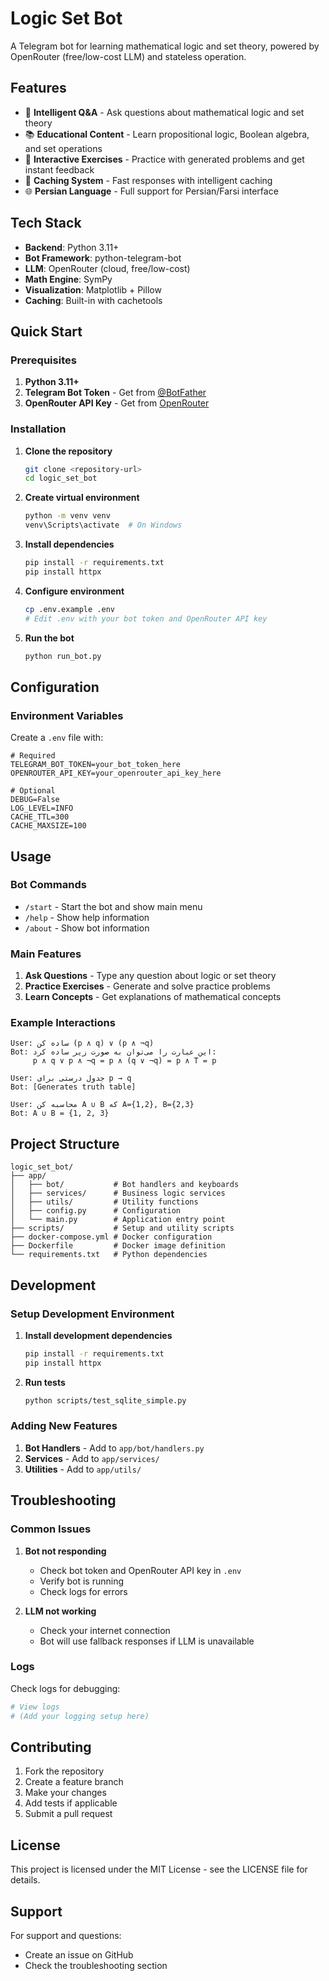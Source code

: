 # Logic Set Bot

A Telegram bot for learning mathematical logic and set theory, powered by OpenRouter (free/low-cost LLM) and stateless operation.

## Features

- 🤖 **Intelligent Q&A** - Ask questions about mathematical logic and set theory
- 📚 **Educational Content** - Learn propositional logic, Boolean algebra, and set operations
- 🎯 **Interactive Exercises** - Practice with generated problems and get instant feedback
- 🔄 **Caching System** - Fast responses with intelligent caching
- 🌐 **Persian Language** - Full support for Persian/Farsi interface

## Tech Stack

- **Backend**: Python 3.11+
- **Bot Framework**: python-telegram-bot
- **LLM**: OpenRouter (cloud, free/low-cost)
- **Math Engine**: SymPy
- **Visualization**: Matplotlib + Pillow
- **Caching**: Built-in with cachetools

## Quick Start

### Prerequisites

1. **Python 3.11+**
2. **Telegram Bot Token** - Get from [@BotFather](https://t.me/botfather)
3. **OpenRouter API Key** - Get from [OpenRouter](https://openrouter.ai/)

### Installation

1. **Clone the repository**
   ```bash
   git clone <repository-url>
   cd logic_set_bot
   ```

2. **Create virtual environment**
   ```bash
   python -m venv venv
   venv\Scripts\activate  # On Windows
   ```

3. **Install dependencies**
   ```bash
   pip install -r requirements.txt
   pip install httpx
   ```

4. **Configure environment**
   ```bash
   cp .env.example .env
   # Edit .env with your bot token and OpenRouter API key
   ```

5. **Run the bot**
   ```bash
   python run_bot.py
   ```

## Configuration

### Environment Variables

Create a `.env` file with:

```env
# Required
TELEGRAM_BOT_TOKEN=your_bot_token_here
OPENROUTER_API_KEY=your_openrouter_api_key_here

# Optional
DEBUG=False
LOG_LEVEL=INFO
CACHE_TTL=300
CACHE_MAXSIZE=100
```

## Usage

### Bot Commands

- `/start` - Start the bot and show main menu
- `/help` - Show help information
- `/about` - Show bot information

### Main Features

1. **Ask Questions** - Type any question about logic or set theory
2. **Practice Exercises** - Generate and solve practice problems
3. **Learn Concepts** - Get explanations of mathematical concepts

### Example Interactions

```
User: ساده کن (p ∧ q) ∨ (p ∧ ¬q)
Bot: این عبارت را می‌توان به صورت زیر ساده کرد:
     p ∧ q ∨ p ∧ ¬q = p ∧ (q ∨ ¬q) = p ∧ T = p

User: جدول درستی برای p → q
Bot: [Generates truth table]

User: محاسبه کن A ∪ B که A={1,2}, B={2,3}
Bot: A ∪ B = {1, 2, 3}
```

## Project Structure

```
logic_set_bot/
├── app/
│   ├── bot/           # Bot handlers and keyboards
│   ├── services/      # Business logic services
│   ├── utils/         # Utility functions
│   ├── config.py      # Configuration
│   └── main.py        # Application entry point
├── scripts/           # Setup and utility scripts
├── docker-compose.yml # Docker configuration
├── Dockerfile         # Docker image definition
└── requirements.txt   # Python dependencies
```

## Development

### Setup Development Environment

1. **Install development dependencies**
   ```bash
   pip install -r requirements.txt
   pip install httpx
   ```

2. **Run tests**
   ```bash
   python scripts/test_sqlite_simple.py
   ```

### Adding New Features

1. **Bot Handlers** - Add to `app/bot/handlers.py`
2. **Services** - Add to `app/services/`
3. **Utilities** - Add to `app/utils/`

## Troubleshooting

### Common Issues

1. **Bot not responding**
   - Check bot token and OpenRouter API key in `.env`
   - Verify bot is running
   - Check logs for errors

2. **LLM not working**
   - Check your internet connection
   - Bot will use fallback responses if LLM is unavailable

### Logs

Check logs for debugging:
```bash
# View logs
# (Add your logging setup here)
```

## Contributing

1. Fork the repository
2. Create a feature branch
3. Make your changes
4. Add tests if applicable
5. Submit a pull request

## License

This project is licensed under the MIT License - see the LICENSE file for details.

## Support

For support and questions:
- Create an issue on GitHub
- Check the troubleshooting section

